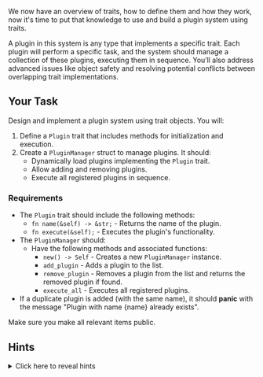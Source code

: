 We now have an overview of traits, how to define them and how they work, now it's time to put that knowledge to use and build a plugin system using traits.

A plugin in this system is any type that implements a specific trait. Each plugin will perform a specific task, and the system should manage a collection of these plugins, executing them in sequence. You’ll also address advanced issues like object safety and resolving potential conflicts between overlapping trait implementations.

## Your Task

Design and implement a plugin system using trait objects. You will:

1. Define a `Plugin` trait that includes methods for initialization and execution.
2. Create a `PluginManager` struct to manage plugins. It should:
   - Dynamically load plugins implementing the `Plugin` trait.
   - Allow adding and removing plugins.
   - Execute all registered plugins in sequence.

### Requirements

- The `Plugin` trait should include the following methods:
  - `fn name(&self) -> &str;` - Returns the name of the plugin.
  - `fn execute(&self);` - Executes the plugin's functionality.
- The `PluginManager` should:
  - Have the following methods and associated functions:
    - `new() -> Self` - Creates a new `PluginManager` instance.
    - `add_plugin` - Adds a plugin to the list.
    - `remove_plugin` - Removes a plugin from the list and returns the removed plugin if found.
    - `execute_all` - Executes all registered plugins.
- If a duplicate plugin is added (with the same name), it should **panic** with the message "Plugin with name {name} already exists".

Make sure you make all relevant items public.

## Hints

<details>
    <summary>Click here to reveal hints</summary>

- **Dynamic Dispatch**: Store plugins in a `Vec<Box<dyn Plugin>>` for dynamic dispatch.
- **Plugin Uniqueness**: Use the `name` method to identify and ensure uniqueness among plugins.

</details>
